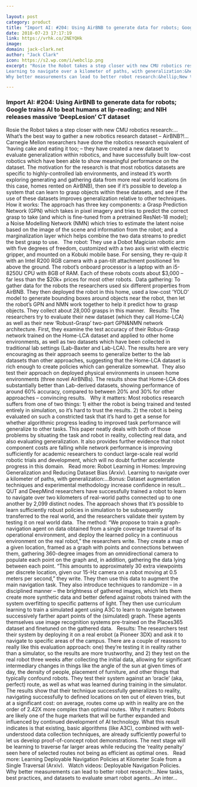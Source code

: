 ```yaml
---

layout: post
category: product
title: "Import AI: #204: Using AirBNB to generate data for robots; Google trains AI to beat humans at lip-reading; and NIH releases massive ‘DeepLesion’ CT dataset"
date: 2018-07-23 17:17:19
link: https://vrhk.co/2NEYQHk
image: 
domain: jack-clark.net
author: "Jack Clark"
icon: https://s2.wp.com/i/webclip.png
excerpt: "Rosie the Robot takes a step closer with new CMU robotics research:&hellip;What&rsquo;s the best way to gather a new robotics research dataset &ndash; AirBNB?!&hellip;Carnegie Mellon researchers have done the robotics research equivalent of &lsquo;having cake and eating it too; &ndash; they have created a new dataset to evaluate generalization within robotics, and have successfully built low-cost robotics which have been able to show meaningful performance on the dataset. The motivation for the research is that most robotics datasets are specific to highly-controlled lab environments, and instead it&rsquo;s worth exploring generating and gathering data from more real world locations (in this case, homes rented on AirBNB), then see if it&rsquo;s possible to develop a system that can learn to grasp objects within these datasets, and see if the use of these datasets improves generalization relative to other techniques.&nbsp; How it works: The approach has three key components: a Grasp Prediction Network (GPN) which takes in pixel imagery and tries to predict the correct grasp to take (and which is fine-tuned from a pretrained ResNet-18 model); a Noise Modelling Network (NMN) which tries to estimate the latent noise based on the image of the scene and information from the robot; and a marginalization layer which helps combine the two data streams to predict the best grasp to use. &nbsp;&nbsp;The robot: They use a Dobot Magician robotic arm with five degrees of freedom, customized with a two axis wrist with electric gripper, and mounted on a Kobuki mobile base. For sensing, they re-quip it with an Intel R200 RGB camera with a pan-tilt attachment positioned 1m above the ground. The robot&rsquo;s onboard processor is a laptop with an i5-8250U CPU with 8GB of RAM. Each of these robots costs about $3,000 &ndash; far less than the $20k+ prices for most other robots.&nbsp;&nbsp;Data gathering: To gather data for the robots the researchers used six different properties from AirBNB. They then deployed the robot in this home, used a low-cost &lsquo;YOLO&rsquo; model to generate bounding boxes around objects near the robot, then let the robot&rsquo;s GPN and NMN work together to help it predict how to grasp objects. They collect about 28,000 grasps in this manner. &nbsp;&nbsp;Results: The researchers try to evaluate their new dataset (which they call Home-LCA) as well as their new &lsquo;Robust-Grasp&rsquo; two-part GPN&amp;NMN network architecture. First, they examine the test accuracy of their Robus-Grasp network trained on the Home-LCA dataset and applied to other home environments, as well as two datasets which have been collected in traditional lab settings (Lab-Baxter and Lab-LCA). The results here are very encouraging as their approach seems to generalize better to the lab datasets than other approaches, suggesting that the Home-LCA dataset is rich enough to create policies which can generalize somewhat.&nbsp; They also test their approach on deployed physical environments in unseen home environments (three novel AirBNBs). The results show that Home-LCA does substantially better than Lab-derived datasets, showing performance of around 60% accuracy, compared to between 20% and 30% for other approaches &ndash; convincing results. &nbsp;&nbsp;Why it matters: Most robotics research suffers from one of two things: 1) either the robot is being trained and tested entirely in simulation, so it&rsquo;s hard to trust the results. 2) the robot is being evaluated on such a constricted task that it&rsquo;s hard to get a sense for whether algorithmic progress leading to improved task performance will generalize to other tasks. This paper neatly deals with both of those problems by situating the task and robot in reality, collecting real data, and also evaluating generalization. It also provides further evidence that robot component costs are falling while network performance is improving sufficiently for academic researchers to conduct large-scale real world robotic trials and development, which will no doubt further accelerate progress in this domain. &nbsp;&nbsp;Read more: Robot Learning in Homes: Improving Generalization and Reducing Dataset Bias (Arxiv).
Learning to navigate over a kilometer of paths, with generalization:&hellip;Bonus: Dataset augmentation techniques and experimental methodology increase confidence in result&hellip;QUT and DeepMind researchers have successfully trained a robot to learn to navigate over two kilometers of real-world paths connected up to one another by 2,099 distinct nodes. The approach shows that it&rsquo;s possible to learn sufficiently robust policies in simulation to be subsequently transferred to the real world, and the researchers validate their system by testing it on real world data.&nbsp; The method: &ldquo;We propose to train a graph-navigation agent on data obtained from a single coverage traversal of its operational environment, and deploy the learned policy in a continuous environment on the real robot,&rdquo; the researchers write. They create a map of a given location, framed as a graph with points and connections between them, gathering 360-degree images from an omnidirectional camera to populate each point on the graph and, in addition, gathering the data lying between each point. &ldquo;This amounts to approximately 30 extra viewpoints per discrete location, given our 15-Hz camera on a robot moving at 0.5 meters per second,&rdquo; they write. They then use this data to augment the main navigation task. They also introduce techniques to randomize &ndash; in a disciplined manner &ndash; the brightness of gathered images, which lets them create more synthetic data and better defend against robots trained with the system overfitting to specific patterns of light. They then use curriculum learning to train a simulated agent using A3C to learn to navigate between successively farther apart points of the (simulated) graph. These agents themselves use image recognition systems pre-trained on the Places365 dataset and finetuned on the gathered data. &nbsp;&nbsp;Results: The researchers test their system by deploying it on a real erobot (a Pioneer 3DX) and ask it to navigate to specific areas of the campus. There are a couple of reasons to really like this evaluation approach: one) they&rsquo;re testing it in reality rather than a simulator, so the results are more trustworthy, and 2) they test on the real robot three weeks after collecting the initial data, allowing for significant intermediary changes in things like the angle of the sun at given times of day, the density of people, placement of furniture, and other things that typically confound robots. They test their system against an &lsquo;oracle&rsquo; (aka, perfect) route, as well as what was learned during training in the simulator. The results show that their technique successfully generalizes to reality, navigating successfully to defined locations on ten out of eleven tries, but at a significant cost: on average, routes come up with in reality are on the order of 2.42X more complex than optimal routes.&nbsp; Why it matters: Robots are likely one of the huge markets that will be further expanded and influenced by continued development of AI technology. What this result indicates is that existing, basic algorithms (like A3C), combined with well-understood data collection techniques, are already sufficiently powerful to let us develop proof-of-concept robot demonstrations. The next stage will be learning to traverse far larger areas while reducing the &lsquo;reality penalty&rsquo; seen here of selected routes not being as efficient as optimal ones. &nbsp;&nbsp;Read more: Learning Deployable Navigation Policies at Kilometer Scale from a Single Traversal (Arxiv). &nbsp;&nbsp;Watch videos: Deployable Navigation Policies.
Why better measurements can lead to better robot research:&hellip;New tasks, best practices, and datasets to evaluate smart robot agents&hellip;An inter…"

---
```


### Import AI: #204: Using AirBNB to generate data for robots; Google trains AI to beat humans at lip-reading; and NIH releases massive ‘DeepLesion’ CT dataset

Rosie the Robot takes a step closer with new CMU robotics research:&hellip;What&rsquo;s the best way to gather a new robotics research dataset &ndash; AirBNB?!&hellip;Carnegie Mellon researchers have done the robotics research equivalent of &lsquo;having cake and eating it too; &ndash; they have created a new dataset to evaluate generalization within robotics, and have successfully built low-cost robotics which have been able to show meaningful performance on the dataset. The motivation for the research is that most robotics datasets are specific to highly-controlled lab environments, and instead it&rsquo;s worth exploring generating and gathering data from more real world locations (in this case, homes rented on AirBNB), then see if it&rsquo;s possible to develop a system that can learn to grasp objects within these datasets, and see if the use of these datasets improves generalization relative to other techniques.&nbsp; How it works: The approach has three key components: a Grasp Prediction Network (GPN) which takes in pixel imagery and tries to predict the correct grasp to take (and which is fine-tuned from a pretrained ResNet-18 model); a Noise Modelling Network (NMN) which tries to estimate the latent noise based on the image of the scene and information from the robot; and a marginalization layer which helps combine the two data streams to predict the best grasp to use. &nbsp;&nbsp;The robot: They use a Dobot Magician robotic arm with five degrees of freedom, customized with a two axis wrist with electric gripper, and mounted on a Kobuki mobile base. For sensing, they re-quip it with an Intel R200 RGB camera with a pan-tilt attachment positioned 1m above the ground. The robot&rsquo;s onboard processor is a laptop with an i5-8250U CPU with 8GB of RAM. Each of these robots costs about $3,000 &ndash; far less than the $20k+ prices for most other robots.&nbsp;&nbsp;Data gathering: To gather data for the robots the researchers used six different properties from AirBNB. They then deployed the robot in this home, used a low-cost &lsquo;YOLO&rsquo; model to generate bounding boxes around objects near the robot, then let the robot&rsquo;s GPN and NMN work together to help it predict how to grasp objects. They collect about 28,000 grasps in this manner. &nbsp;&nbsp;Results: The researchers try to evaluate their new dataset (which they call Home-LCA) as well as their new &lsquo;Robust-Grasp&rsquo; two-part GPN&amp;NMN network architecture. First, they examine the test accuracy of their Robus-Grasp network trained on the Home-LCA dataset and applied to other home environments, as well as two datasets which have been collected in traditional lab settings (Lab-Baxter and Lab-LCA). The results here are very encouraging as their approach seems to generalize better to the lab datasets than other approaches, suggesting that the Home-LCA dataset is rich enough to create policies which can generalize somewhat.&nbsp; They also test their approach on deployed physical environments in unseen home environments (three novel AirBNBs). The results show that Home-LCA does substantially better than Lab-derived datasets, showing performance of around 60% accuracy, compared to between 20% and 30% for other approaches &ndash; convincing results. &nbsp;&nbsp;Why it matters: Most robotics research suffers from one of two things: 1) either the robot is being trained and tested entirely in simulation, so it&rsquo;s hard to trust the results. 2) the robot is being evaluated on such a constricted task that it&rsquo;s hard to get a sense for whether algorithmic progress leading to improved task performance will generalize to other tasks. This paper neatly deals with both of those problems by situating the task and robot in reality, collecting real data, and also evaluating generalization. It also provides further evidence that robot component costs are falling while network performance is improving sufficiently for academic researchers to conduct large-scale real world robotic trials and development, which will no doubt further accelerate progress in this domain. &nbsp;&nbsp;Read more: Robot Learning in Homes: Improving Generalization and Reducing Dataset Bias (Arxiv).
Learning to navigate over a kilometer of paths, with generalization:&hellip;Bonus: Dataset augmentation techniques and experimental methodology increase confidence in result&hellip;QUT and DeepMind researchers have successfully trained a robot to learn to navigate over two kilometers of real-world paths connected up to one another by 2,099 distinct nodes. The approach shows that it&rsquo;s possible to learn sufficiently robust policies in simulation to be subsequently transferred to the real world, and the researchers validate their system by testing it on real world data.&nbsp; The method: &ldquo;We propose to train a graph-navigation agent on data obtained from a single coverage traversal of its operational environment, and deploy the learned policy in a continuous environment on the real robot,&rdquo; the researchers write. They create a map of a given location, framed as a graph with points and connections between them, gathering 360-degree images from an omnidirectional camera to populate each point on the graph and, in addition, gathering the data lying between each point. &ldquo;This amounts to approximately 30 extra viewpoints per discrete location, given our 15-Hz camera on a robot moving at 0.5 meters per second,&rdquo; they write. They then use this data to augment the main navigation task. They also introduce techniques to randomize &ndash; in a disciplined manner &ndash; the brightness of gathered images, which lets them create more synthetic data and better defend against robots trained with the system overfitting to specific patterns of light. They then use curriculum learning to train a simulated agent using A3C to learn to navigate between successively farther apart points of the (simulated) graph. These agents themselves use image recognition systems pre-trained on the Places365 dataset and finetuned on the gathered data. &nbsp;&nbsp;Results: The researchers test their system by deploying it on a real erobot (a Pioneer 3DX) and ask it to navigate to specific areas of the campus. There are a couple of reasons to really like this evaluation approach: one) they&rsquo;re testing it in reality rather than a simulator, so the results are more trustworthy, and 2) they test on the real robot three weeks after collecting the initial data, allowing for significant intermediary changes in things like the angle of the sun at given times of day, the density of people, placement of furniture, and other things that typically confound robots. They test their system against an &lsquo;oracle&rsquo; (aka, perfect) route, as well as what was learned during training in the simulator. The results show that their technique successfully generalizes to reality, navigating successfully to defined locations on ten out of eleven tries, but at a significant cost: on average, routes come up with in reality are on the order of 2.42X more complex than optimal routes.&nbsp; Why it matters: Robots are likely one of the huge markets that will be further expanded and influenced by continued development of AI technology. What this result indicates is that existing, basic algorithms (like A3C), combined with well-understood data collection techniques, are already sufficiently powerful to let us develop proof-of-concept robot demonstrations. The next stage will be learning to traverse far larger areas while reducing the &lsquo;reality penalty&rsquo; seen here of selected routes not being as efficient as optimal ones. &nbsp;&nbsp;Read more: Learning Deployable Navigation Policies at Kilometer Scale from a Single Traversal (Arxiv). &nbsp;&nbsp;Watch videos: Deployable Navigation Policies.
Why better measurements can lead to better robot research:&hellip;New tasks, best practices, and datasets to evaluate smart robot agents&hellip;An inter…
